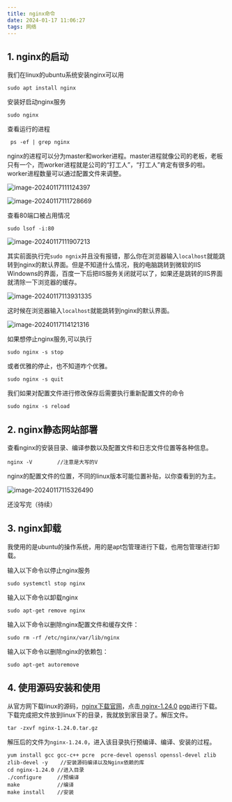 ```yaml
---
title: nginx命令
date: 2024-01-17 11:06:27
tags: 网络
---
```


## 1. nginx的启动

我们在linux的ubuntu系统安装nginx可以用

```
sudo apt install nginx 
```

安装好启动nginx服务

```
sudo nginx
```

查看运行的进程

```
 ps -ef | grep nginx
```

nginx的进程可以分为master和worker进程。master进程就像公司的老板，老板只有一个，而worker进程就是公司的“打工人”，“打工人”肯定有很多的啦。worker进程数量可以通过配置文件来调整。

![image-20240117111124397](https://cdn.jsdelivr.net/gh/helloliyilin/picgoimg//img/image-20240117111124397.png)

![image-20240117111728669](https://gitee.com/helloliyilin/picgoimg/raw/master/img/image-20240117111728669.png)

查看80端口被占用情况

```
sudo lsof -i:80
```

![image-20240117111907213](https://cdn.jsdelivr.net/gh/helloliyilin/picgoimg//img/image-20240117111907213.png)

其实前面执行完`sudo ngnix`并且没有报错，那么你在浏览器输入`localhost`就能跳转到nginx的默认界面。但是不知道什么情况，我的电脑跳转到微软的IIS Windowns的界面，百度一下后把IIS服务关闭就可以了，如果还是跳转的IIS界面就清除一下浏览器的缓存。

![image-20240117113931335](https://gitee.com/helloliyilin/picgoimg/raw/master/img/image-20240117113931335.png)

这时候在浏览器输入`localhost`就能跳转到nginx的默认界面。

![image-20240117114121316](https://cdn.jsdelivr.net/gh/helloliyilin/picgoimg//img/image-20240117114121316.png)

如果想停止nginx服务,可以执行

```
sudo nginx -s stop
```

或者优雅的停止，也不知道咋个优雅。

```
sudo nginx -s quit
```

我们如果对配置文件进行修改保存后需要执行重新配置文件的命令

```
sudo nginx -s reload
```

## 2. nginx静态网站部署

查看nginx的安装目录、编译参数以及配置文件和日志文件位置等各种信息。

```
nginx -V		//注意是大写的V
```

nginx的配置文件的位置，不同的linux版本可能位置补贴，以你查看到的为主。

![image-20240117115326490](https://cdn.jsdelivr.net/gh/helloliyilin/picgoimg//img/image-20240117115326490.png)

还没写完（待续）

## 3. nginx卸载

我使用的是ubuntu的操作系统，用的是apt包管理进行下载，也用包管理进行卸载。

输入以下命令以停止nginx服务

```
sudo systemctl stop nginx
```

输入以下命令以卸载nginx

```
sudo apt-get remove nginx
```

输入以下命令以删除nginx配置文件和缓存文件：

```
sudo rm -rf /etc/nginx/var/lib/nginx
```

输入以下命令以删除nginx的依赖包：

```
sudo apt-get autoremove
```

## 4. 使用源码安装和使用

从官方网下载linux的源码，[nginx下载官网](https://nginx.org/en/download.html)，点击[ nginx-1.24.0](https://nginx.org/download/nginx-1.24.0.tar.gz) [pgp](https://nginx.org/download/nginx-1.24.0.tar.gz.asc)进行下载。下载完成把文件放到linux下的目录，我就放到家目录了。解压文件。

```
tar -zxvf nginx-1.24.0.tar.gz
```

解压后的文件为`nginx-1.24.0`，进入该目录执行预编译、编译、安装的过程。

```
yum install gcc gcc-c++ pcre  pcre-devel openssl openssl-devel zlib  zlib-devel -y    //安装源码编译以及Nginx依赖的库
cd nginx-1.24.0	//进入目录
./configure		//预编译
make			//编译
make install    //安装
```

